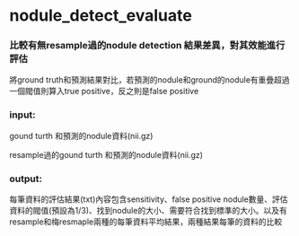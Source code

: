 # nodule_detect_evaluate

### 比較有無resample過的nodule detection 結果差異，對其效能進行評估

將ground truth和預測結果對比，若預測的nodule和ground的nodule有重疊超過一個閥值則算入true positive，反之則是false positive

### input:

gound turth 和預測的nodule資料(nii.gz)

resample過的gound turth 和預測的nodule資料(nii.gz)

### output:

每筆資料的評估結果(txt)內容包含sensitivity、false positive nodule數量、評估資料的閥值(預設為1/3)、找到nodule的大小、需要符合找到標準的大小。以及有resample和梅resmaple兩種的每筆資料平均結果，兩種結果每筆的資料的比較
